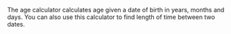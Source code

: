 The age calculator calculates age given a date of birth in years, months and days. You can also use this calculator to find length of time between two dates.
